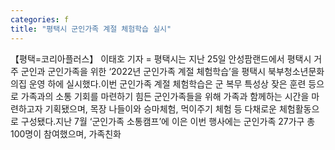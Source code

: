 ```yaml
---
categories: f
title: "평택시 군인가족 계절 체험학습 실시"
---
```

【평택=코리아플러스】 이태호 기자 = 평택시는 지난 25일 안성팜랜드에서 평택시 거주 군인과 군인가족을 위한 ‘2022년 군인가족 계절 체험학습’을 평택시 북부청소년문화의집 운영 하에 실시했다.이번 군인가족 계절 체험학습은 군 복무 특성상 잦은 훈련 등으로 가족과의 소통 기회를 마련하기 힘든 군인가족들을 위해 가족과 함께하는 시간을 마련하고자 기획됐으며, 목장 나들이와 승마체험, 먹이주기 체험 등 다채로운 체험활동으로 구성됐다.지난 7월 ‘군인가족 소통캠프’에 이은 이번 행사에는 군인가족 27가구 총 100명이 참여했으며, 가족친화